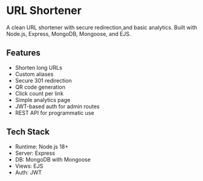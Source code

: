 # URL Shortener

A clean URL shortener with secure redirection,and basic analytics. Built with Node.js, Express, MongoDB, Mongoose, and EJS.

## Features

- Shorten long URLs
- Custom aliases
- Secure 301 redirection
- QR code generation
- Click count per link
- Simple analytics page
- JWT-based auth for admin routes
- REST API for programmatic use

## Tech Stack

- Runtime: Node.js 18+
- Server: Express
- DB: MongoDB with Mongoose
- Views: EJS
- Auth: JWT

